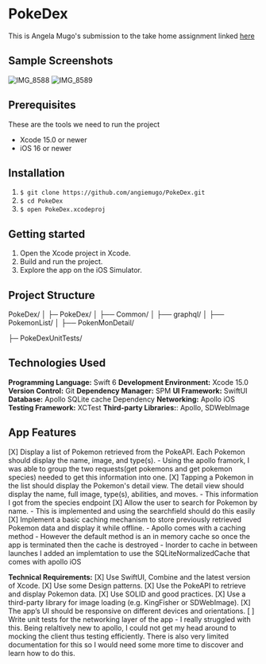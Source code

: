 # PokeDex 
This is Angela Mugo's submission to the take home assignment linked [here](https://holafly.notion.site/iOS-Technical-Test-PokeAPI-556834f2a76f45a6b851f262190fcb4f)
## Sample Screenshots 
![IMG_8588](https://github.com/angiemugo/PokeDex/assets/23118371/13184fbb-2578-4d07-abd4-f79843d94f10)
![IMG_8589](https://github.com/angiemugo/PokeDex/assets/23118371/7fe99740-7d2c-447f-bea4-a648d3c80d0a)

## Prerequisites
These are the tools we need to run the project 
- Xcode 15.0 or newer 
- iOS 16 or newer

## Installation
1. `$ git clone https://github.com/angiemugo/PokeDex.git`
2. `$ cd PokeDex `
3. `$ open PokeDex.xcodeproj `


## Getting started 
1. Open the Xcode project in Xcode.
2. Build and run the project.
3. Explore the app on the iOS Simulator.


## Project Structure 
PokeDex/
│
├─ PokeDex/
│   ├── Common/
│   ├── graphql/
│   ├── PokemonList/
│   ├── PokenMonDetail/

├─ PokeDexUnitTests/

## Technologies Used
 **Programming Language:** Swift 6
 **Development Environment:** Xcode 15.0
 **Version Control:** Git
 **Dependency Manager:** SPM
 **UI Framework:** SwiftUI
 **Database:** Apollo SQLite cache Dependency
 **Networking:** Apollo iOS 
 **Testing Framework:** XCTest
 **Third-party Libraries:**: Apollo, SDWebImage


## App Features 
[X] Display a list of Pokemon retrieved from the PokeAPI. Each Pokemon should display the name, image, and type(s).
    - Using the apollo framork, I was able to group the two requests(get pokemons and get pokemon species) needed to get this information into one.
[X] Tapping a Pokemon in the list should display the Pokemon's detail view. The detail view should display the name, full image, type(s), abilities, and moves.
    - This information I got from the species endpoint 
[X] Allow the user to search for Pokemon by name.
    - This is implemented and using the searchfield should do this easily 
[X] Implement a basic caching mechanism to store previously retrieved Pokemon data and display it while offline.
    - Apollo comes with a caching method 
    - However the default method is an in memory cache so once the app is terminated then the cache is destroyed 
    - Inorder to cache in between launches I added an implemtation to use the SQLiteNormalizedCache that comes with apollo iOS 

**Technical Requirements:**
[X] Use SwiftUI, Combine and the latest version of Xcode.
[X] Use some Design patterns.
[X] Use the PokeAPI to retrieve and display Pokemon data.
[X] Use SOLID and good practices.
[X] Use a third-party library for image loading (e.g. KingFisher or SDWebImage).
[X] The app’s UI should be responsive on different devices and orientations.
[ ] Write unit tests for the networking layer of the app - I really struggled with this. Being relaltively new to apollo, I could not get my head around to mocking the client thus testing efficiently. There is also very limited documentation for this so I would need some more time to discover and learn how to do this. 


 

